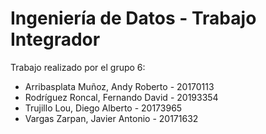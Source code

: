 # Ingeniería de Datos - Trabajo Integrador
Trabajo realizado por el grupo 6:  
- Arribasplata Muñoz, Andy Roberto - 20170113
- Rodríguez Roncal, Fernando David - 20193354
- Trujillo Lou, Diego Alberto - 20173965
- Vargas Zarpan, Javier Antonio - 20171632

